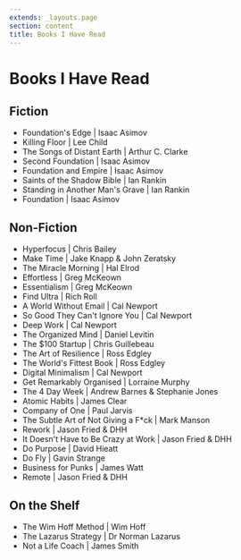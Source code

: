 ```yaml
---
extends: _layouts.page
section: content
title: Books I Have Read
---
```

# Books I Have Read

## Fiction

* Foundation's Edge | Isaac Asimov
* Killing Floor | Lee Child
* The Songs of Distant Earth | Arthur C. Clarke
* Second Foundation | Isaac Asimov
* Foundation and Empire | Isaac Asimov
* Saints of the Shadow Bible | Ian Rankin
* Standing in Another Man's Grave | Ian Rankin
* Foundation | Isaac Asimov

## Non-Fiction

* Hyperfocus | Chris Bailey
* Make Time | Jake Knapp & John Zeratsky
* The Miracle Morning | Hal Elrod
* Effortless | Greg McKeown
* Essentialism | Greg McKeown
* Find Ultra | Rich Roll
* A World Without Email | Cal Newport
* So Good They Can't Ignore You | Cal Newport
* Deep Work | Cal Newport
* The Organized Mind | Daniel Levitin
* The $100 Startup | Chris Guillebeau
* The Art of Resilience | Ross Edgley
* The World's Fittest Book | Ross Edgley
* Digital Minimalism | Cal Newport
* Get Remarkably Organised | Lorraine Murphy
* The 4 Day Week | Andrew Barnes & Stephanie Jones
* Atomic Habits | James Clear
* Company of One | Paul Jarvis
* The Subtle Art of Not Giving a F*ck | Mark Manson
* Rework | Jason Fried & DHH
* It Doesn't Have to Be Crazy at Work | Jason Fried & DHH
* Do Purpose | David Hieatt
* Do Fly | Gavin Strange
* Business for Punks | James Watt
* Remote | Jason Fried & DHH

## On the Shelf

* The Wim Hoff Method | Wim Hoff
* The Lazarus Strategy | Dr Norman Lazarus
* Not a Life Coach | James Smith

